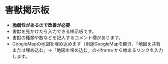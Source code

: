 # 害獣掲示板
- **脆弱性があるので改善が必要**
- 害獣を見かけたら入力できる掲示板です。
- 害獣の種類や数などを記入するコメント欄があります。
- GoogleMapの地図を埋め込めます（別途GoogleMapを開き、「地図を共有または埋め込む」->「地図を埋め込む」の<iframe から始まるリンクを入力します。
